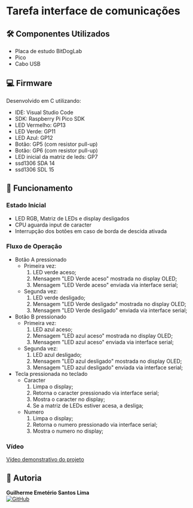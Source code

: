 # Tarefa interface de comunicações

## 🛠️ Componentes Utilizados

- Placa de estudo BitDogLab
- Pico
- Cabo USB

## 💻 Firmware

Desenvolvido em C utilizando:

- IDE: Visual Studio Code
- SDK: Raspberry Pi Pico SDK
- LED Vermelho: GP13
- LED Verde: GP11
- LED Azul: GP12
- Botão: GP5 (com resistor pull-up)
- Botão: GP6 (com resistor pull-up)
- LED inicial da matriz de leds: GP7
- ssd1306 SDA 14
- ssd1306 SDL 15

## 🎯 Funcionamento

### Estado Inicial

- LED RGB, Matriz de LEDs e display desligados
- CPU aguarda input de caracter
- Interrupção dos botões em caso de borda de descida ativada

### Fluxo de Operação

- Botão A pressionado
    - Primeira vez:
        1. LED verde aceso;
        2. Mensagem "LED Verde aceso" mostrada no display OLED;
        3. Mensagem "LED Verde aceso" enviada via interface serial;
    - Segunda vez:
        1. LED verde desligado;
        2. Mensagem "LED Verde desligado" mostrada no display OLED;
        3. Mensagem "LED Verde desligado" enviada via interface serial;
- Botão B pressionado
    - Primeira vez:
        1. LED azul aceso;
        2. Mensagem "LED azul aceso" mostrada no display OLED;
        3. Mensagem "LED azul aceso" enviada via interface serial;
    - Segunda vez:
        1. LED azul desligado;
        2. Mensagem "LED azul desligado" mostrada no display OLED;
        3. Mensagem "LED azul desligado" enviada via interface serial;
- Tecla pressionada no teclado
    - Caracter
        1. Limpa o display;
        2. Retorna o caracter pressionado via interface serial;
        3. Mostra o caracter no display;
        4. Se a matriz de LEDs estiver acesa, a desliga;
    - Numero
        1. Limpa o display;
        2. Retorna o numero pressionado via interface serial;
        3. Mostra o numero no display;

### Vídeo

[Vídeo demonstrativo do projeto](https://drive.google.com/file/d/1Fbk44jD_cP-Oth_4zdp8DUDqRbpXiYhu/view?usp=sharing)

## 👥 Autoria

**Guilherme Emetério Santos Lima**  
[![GitHub](https://img.shields.io/badge/GitHub-Profile-blue?style=flat&logo=github)](https://github.com/DankAlighieri)
